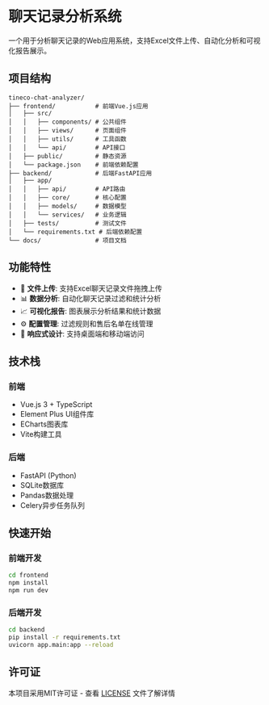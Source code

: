 # 聊天记录分析系统

一个用于分析聊天记录的Web应用系统，支持Excel文件上传、自动化分析和可视化报告展示。

## 项目结构

```
tineco-chat-analyzer/
├── frontend/           # 前端Vue.js应用
│   ├── src/
│   │   ├── components/ # 公共组件
│   │   ├── views/      # 页面组件
│   │   ├── utils/      # 工具函数
│   │   └── api/        # API接口
│   ├── public/         # 静态资源
│   └── package.json    # 前端依赖配置
├── backend/            # 后端FastAPI应用
│   ├── app/
│   │   ├── api/        # API路由
│   │   ├── core/       # 核心配置
│   │   ├── models/     # 数据模型
│   │   └── services/   # 业务逻辑
│   ├── tests/          # 测试文件
│   └── requirements.txt # 后端依赖配置
└── docs/               # 项目文档
```

## 功能特性

- 📁 **文件上传**: 支持Excel聊天记录文件拖拽上传
- 📊 **数据分析**: 自动化聊天记录过滤和统计分析
- 📈 **可视化报告**: 图表展示分析结果和统计数据
- ⚙️ **配置管理**: 过滤规则和售后名单在线管理
- 📱 **响应式设计**: 支持桌面端和移动端访问

## 技术栈

### 前端
- Vue.js 3 + TypeScript
- Element Plus UI组件库
- ECharts图表库
- Vite构建工具

### 后端
- FastAPI (Python)
- SQLite数据库
- Pandas数据处理
- Celery异步任务队列

## 快速开始

### 前端开发
```bash
cd frontend
npm install
npm run dev
```

### 后端开发
```bash
cd backend
pip install -r requirements.txt
uvicorn app.main:app --reload
```

## 许可证

本项目采用MIT许可证 - 查看 [LICENSE](LICENSE) 文件了解详情
